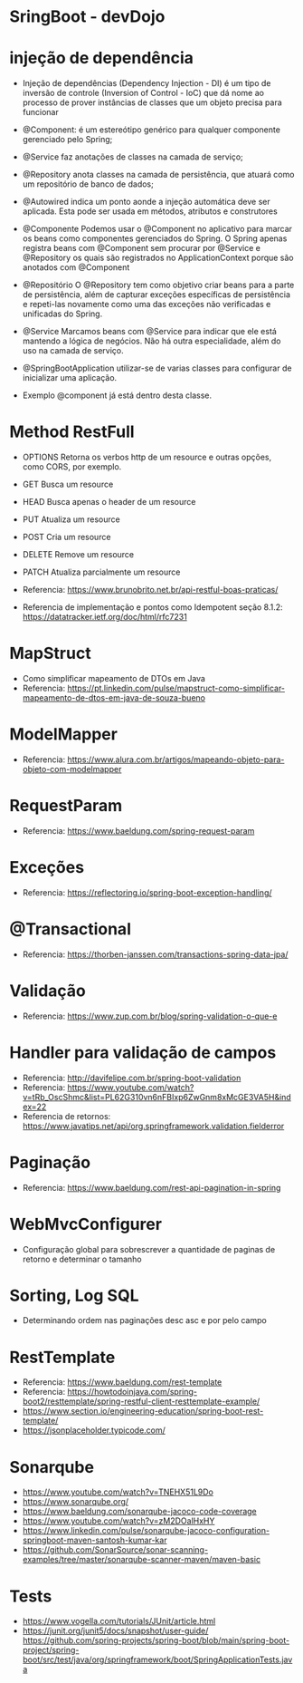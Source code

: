 # SringBoot - devDojo


# injeção de dependência
  - Injeção de dependências (Dependency Injection - DI) é um tipo de inversão de controle (Inversion of Control - IoC) que dá nome ao processo de prover instâncias de classes que um objeto precisa para funcionar 
  
  - @Component: é um estereótipo genérico para qualquer componente gerenciado pelo Spring;
  - @Service faz anotações de classes na camada de serviço;
  - @Repository anota classes na camada de persistência, que atuará como um repositório de banco de dados;
  - @Autowired indica um ponto aonde a injeção automática deve ser aplicada. Esta pode ser usada em métodos, atributos e construtores


  - @Componente Podemos usar o @Component no aplicativo para marcar os beans como componentes gerenciados do Spring. O Spring apenas registra beans com @Component sem procurar por @Service e @Repository os quais são registrados no ApplicationContext porque são anotados com @Component

  - @Repositório O @Repository tem como objetivo criar beans para a parte de persistência, além de capturar exceções específicas de persistência e repeti-las novamente como uma das exceções não verificadas e unificadas do Spring.

  - @Service Marcamos beans com @Service para indicar que ele está mantendo a lógica de negócios. Não há outra especialidade, além do uso na camada de serviço. 


  - @SpringBootApplication utilizar-se de varias classes para configurar de inicializar uma aplicação.
   - Exemplo @component já está dentro desta classe.       


# Method RestFull

  - OPTIONS 	Retorna os verbos http de um resource e outras opções, como CORS, por exemplo.
  - GET	      Busca um resource
  - HEAD	    Busca apenas o header de um resource
  - PUT	      Atualiza um resource
  - POST	    Cria um resource
  - DELETE	  Remove um resource
  - PATCH	    Atualiza parcialmente um resource

  - Referencia: https://www.brunobrito.net.br/api-restful-boas-praticas/    
  - Referencia de implementação e pontos como Idempotent seção 8.1.2: https://datatracker.ietf.org/doc/html/rfc7231  

# MapStruct
  - Como simplificar mapeamento de DTOs em Java
  - Referencia: https://pt.linkedin.com/pulse/mapstruct-como-simplificar-mapeamento-de-dtos-em-java-de-souza-bueno

# ModelMapper
  - Referencia: https://www.alura.com.br/artigos/mapeando-objeto-para-objeto-com-modelmapper      


# RequestParam
  - Referencia: https://www.baeldung.com/spring-request-param  


# Exceções
  - Referencia: https://reflectoring.io/spring-boot-exception-handling/  


# @Transactional
  - Referencia: https://thorben-janssen.com/transactions-spring-data-jpa/


# Validação
  - Referencia: https://www.zup.com.br/blog/spring-validation-o-que-e

# Handler para validação de campos
  - Referencia: http://davifelipe.com.br/spring-boot-validation
  - Referencia: https://www.youtube.com/watch?v=tRb_OscShmc&list=PL62G310vn6nFBIxp6ZwGnm8xMcGE3VA5H&index=22
  - Referencia de retornos: https://www.javatips.net/api/org.springframework.validation.fielderror  


# Paginação
  - Referencia: https://www.baeldung.com/rest-api-pagination-in-spring  


# WebMvcConfigurer
  - Configuração global para sobrescrever a quantidade de paginas de retorno e determinar o tamanho

# Sorting, Log SQL
  - Determinando ordem nas paginações desc asc e por pelo campo    

# RestTemplate
 - Referencia: https://www.baeldung.com/rest-template  
 - Referencia: https://howtodoinjava.com/spring-boot2/resttemplate/spring-restful-client-resttemplate-example/
 - https://www.section.io/engineering-education/spring-boot-rest-template/
 - https://jsonplaceholder.typicode.com/

# Sonarqube
 - https://www.youtube.com/watch?v=TNEHX51L9Do
 - https://www.sonarqube.org/
 - https://www.baeldung.com/sonarqube-jacoco-code-coverage
 - https://www.youtube.com/watch?v=zM2DOalHxHY
 - https://www.linkedin.com/pulse/sonarqube-jacoco-configuration-springboot-maven-santosh-kumar-kar
 - https://github.com/SonarSource/sonar-scanning-examples/tree/master/sonarqube-scanner-maven/maven-basic


# Tests
 - https://www.vogella.com/tutorials/JUnit/article.html
 - https://junit.org/junit5/docs/snapshot/user-guide/ 
 https://github.com/spring-projects/spring-boot/blob/main/spring-boot-project/spring-boot/src/test/java/org/springframework/boot/SpringApplicationTests.java